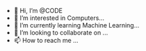 - 👋 Hi, I’m @CODE
- 👀 I’m interested in Computers...
- 🌱 I’m currently learning Machine Learning...
- 💞️ I’m looking to collaborate on ...
- 📫 How to reach me ...

<!---
CODE138/CODE138 is a ✨ special ✨ repository because its `README.md` (this file) appears on your GitHub profile.
You can click the Preview link to take a look at your changes.
--->
